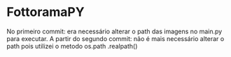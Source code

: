 # FottoramaPY
No primeiro commit: era necessário alterar o path das imagens no main.py para executar.
A partir do segundo commit: não é mais necessário alterar o path pois utilizei o metodo os.path
.realpath()
